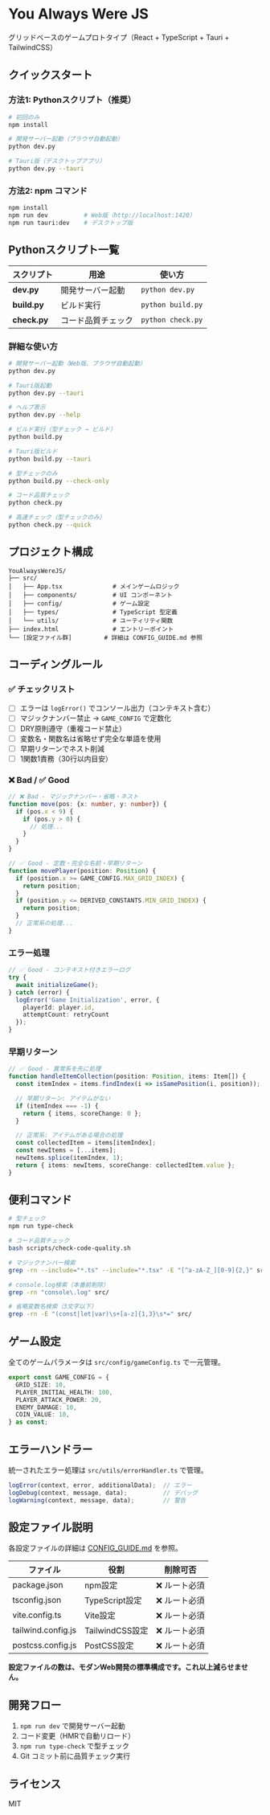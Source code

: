 # You Always Were JS

グリッドベースのゲームプロトタイプ（React + TypeScript + Tauri + TailwindCSS）

## クイックスタート

### 方法1: Pythonスクリプト（推奨）

```bash
# 初回のみ
npm install

# 開発サーバー起動（ブラウザ自動起動）
python dev.py

# Tauri版（デスクトップアプリ）
python dev.py --tauri
```

### 方法2: npm コマンド

```bash
npm install
npm run dev          # Web版（http://localhost:1420）
npm run tauri:dev    # デスクトップ版
```

## Pythonスクリプト一覧

| スクリプト | 用途 | 使い方 |
|-----------|------|--------|
| **dev.py** | 開発サーバー起動 | `python dev.py` |
| **build.py** | ビルド実行 | `python build.py` |
| **check.py** | コード品質チェック | `python check.py` |

### 詳細な使い方

```bash
# 開発サーバー起動（Web版、ブラウザ自動起動）
python dev.py

# Tauri版起動
python dev.py --tauri

# ヘルプ表示
python dev.py --help

# ビルド実行（型チェック → ビルド）
python build.py

# Tauri版ビルド
python build.py --tauri

# 型チェックのみ
python build.py --check-only

# コード品質チェック
python check.py

# 高速チェック（型チェックのみ）
python check.py --quick
```

## プロジェクト構成

```
YouAlwaysWereJS/
├── src/
│   ├── App.tsx              # メインゲームロジック
│   ├── components/          # UI コンポーネント
│   ├── config/              # ゲーム設定
│   ├── types/               # TypeScript 型定義
│   └── utils/               # ユーティリティ関数
├── index.html               # エントリーポイント
└── [設定ファイル群]         # 詳細は CONFIG_GUIDE.md 参照
```

## コーディングルール

### ✅ チェックリスト

- [ ] エラーは `logError()` でコンソール出力（コンテキスト含む）
- [ ] マジックナンバー禁止 → `GAME_CONFIG` で定数化
- [ ] DRY原則遵守（重複コード禁止）
- [ ] 変数名・関数名は省略せず完全な単語を使用
- [ ] 早期リターンでネスト削減
- [ ] 1関数1責務（30行以内目安）

### ❌ Bad / ✅ Good

```typescript
// ❌ Bad - マジックナンバー・省略・ネスト
function move(pos: {x: number, y: number}) {
  if (pos.x < 9) {
    if (pos.y > 0) {
      // 処理...
    }
  }
}

// ✅ Good - 定数・完全な名前・早期リターン
function movePlayer(position: Position) {
  if (position.x >= GAME_CONFIG.MAX_GRID_INDEX) {
    return position;
  }
  if (position.y <= DERIVED_CONSTANTS.MIN_GRID_INDEX) {
    return position;
  }
  // 正常系の処理...
}
```

### エラー処理

```typescript
// ✅ Good - コンテキスト付きエラーログ
try {
  await initializeGame();
} catch (error) {
  logError('Game Initialization', error, {
    playerId: player.id,
    attemptCount: retryCount
  });
}
```

### 早期リターン

```typescript
// ✅ Good - 異常系を先に処理
function handleItemCollection(position: Position, items: Item[]) {
  const itemIndex = items.findIndex(i => isSamePosition(i, position));

  // 早期リターン: アイテムがない
  if (itemIndex === -1) {
    return { items, scoreChange: 0 };
  }

  // 正常系: アイテムがある場合の処理
  const collectedItem = items[itemIndex];
  const newItems = [...items];
  newItems.splice(itemIndex, 1);
  return { items: newItems, scoreChange: collectedItem.value };
}
```

## 便利コマンド

```bash
# 型チェック
npm run type-check

# コード品質チェック
bash scripts/check-code-quality.sh

# マジックナンバー検索
grep -rn --include="*.ts" --include="*.tsx" -E "[^a-zA-Z_][0-9]{2,}" src/

# console.log検索（本番前削除）
grep -rn "console\.log" src/

# 省略変数名検索（3文字以下）
grep -rn -E "(const|let|var)\s+[a-z]{1,3}\s*=" src/
```

## ゲーム設定

全てのゲームパラメータは `src/config/gameConfig.ts` で一元管理。

```typescript
export const GAME_CONFIG = {
  GRID_SIZE: 10,
  PLAYER_INITIAL_HEALTH: 100,
  PLAYER_ATTACK_POWER: 20,
  ENEMY_DAMAGE: 10,
  COIN_VALUE: 10,
} as const;
```

## エラーハンドラー

統一されたエラー処理は `src/utils/errorHandler.ts` で管理。

```typescript
logError(context, error, additionalData);  // エラー
logDebug(context, message, data);          // デバッグ
logWarning(context, message, data);        // 警告
```

## 設定ファイル説明

各設定ファイルの詳細は [CONFIG_GUIDE.md](CONFIG_GUIDE.md) を参照。

| ファイル | 役割 | 削除可否 |
|---------|------|---------|
| package.json | npm設定 | ❌ ルート必須 |
| tsconfig.json | TypeScript設定 | ❌ ルート必須 |
| vite.config.ts | Vite設定 | ❌ ルート必須 |
| tailwind.config.js | TailwindCSS設定 | ❌ ルート必須 |
| postcss.config.js | PostCSS設定 | ❌ ルート必須 |

**設定ファイルの数は、モダンWeb開発の標準構成です。これ以上減らせません。**

## 開発フロー

1. `npm run dev` で開発サーバー起動
2. コード変更（HMRで自動リロード）
3. `npm run type-check` で型チェック
4. Git コミット前に品質チェック実行

## ライセンス

MIT
